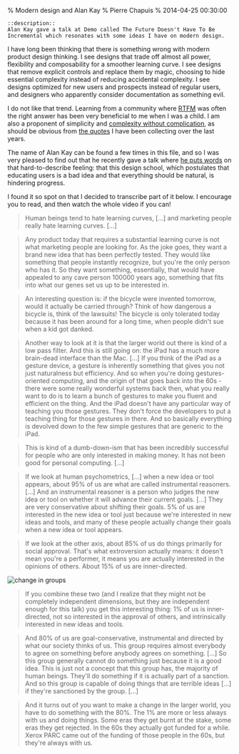 % Modern design and Alan Kay
% Pierre Chapuis
% 2014-04-25 00:30:00

    ::description::
    Alan Kay gave a talk at Demo called The Future Doesn't Have To Be
    Incremental which resonates with some ideas I have on modern design.


I have long been thinking that there is something wrong with modern product design thinking. I see designs that trade off almost all power, flexibility and composability for a smoother learning curve. I see designs that remove explicit controls and replace them by magic, choosing to hide essential complexity instead of reducing accidental complexity. I see designs optimized for new users and prospects instead of regular users, and designers who apparently consider documentation as something evil.

I do not like that trend. Learning from a community where [RTFM](http://en.wikipedia.org/wiki/RTFM) was often the right answer has been very beneficial to me when I was a child. I am also a proponent of simplicity and [complexity without complication](https://wiki.archlinux.org/index.php/The_Arch_Way#Simplicity), as should be obvious from [the quotes](http://files.catwell.info/notes/quotes.txt) I have been collecting over the last years.

The name of Alan Kay can be found a few times in this file, and so I was very pleased to find out that he recently gave a talk where [he puts words](https://www.youtube.com/watch?feature=player_detailpage&v=gTAghAJcO1o#t=765) on that hard-to-describe feeling: that this design school, which postulates that educating users is a bad idea and that everything should be natural, is hindering progress.

I found it so spot on that I decided to transcribe part of it below. I encourage you to read, and then watch the whole video if you can!

> Human beings tend to hate learning curves, [...] and marketing people really hate learning curves. [...]

> Any product today that requires a substantial learning curve is not what marketing people are looking for. As the joke goes, they want a brand new idea that has been perfectly tested. They would like something that people instantly recognize, but you're the only person who has it. So they want something, essentially, that would have appealed to any cave person 100000 years ago, something that fits into what our genes set us up to be interested in.

> An interesting question is: if the bicycle were invented tomorrow, would it actually be carried through? Think of how dangerous a bicycle is, think of the lawsuits! The bicycle is only tolerated today because it has been around for a long time, when people didn't sue when a kid got danked.

> Another way to look at it is that the larger world out there is kind of a low pass filter. And this is still going on: the iPad has a much more brain-dead interface than the Mac. [...] If you think of the iPad as a gesture device, a gesture is inherently something that gives you not just naturalness but efficiency. And so when you're doing gestures-oriented computing, and the origin of that goes back into the 60s - there were some really wonderful systems back then, what you really want to do is to learn a bunch of gestures to make you fluent and efficient on the thing. And the iPad doesn't have any particular way of teaching you those gestures. They don't force the developers to put a teaching thing for those gestures in there. And so basically everything is devolved down to the few simple gestures that are generic to the iPad.

> This is kind of a dumb-down-ism that has been incredibly successful for people who are only interested in making money. It has not been good for personal computing. [...]

> If we look at human psychometrics, [...] when a new idea or tool appears, about 95% of us are what are called instrumental reasoners. [...] And an instrumental reasoner is a person who judges the new idea or tool on whether it will advance their current goals. [...] They are very conservative about shifting their goals. 5% of us are interested in the new idea or tool just because we're interested in new ideas and tools, and many of these people actually change their goals when a new idea or tool appears.

> If we look at the other axis, about 85% of us do things primarily for social approval. That's what extroversion actually means: it doesn't mean you're a performer, it means you are actually interested in the opinions of others. About 15% of us are inner-directed.

![change in groups](img/kay-change-groups.png)

> If you combine these two (and I realize that they might not be completely independent dimensions, but they are independent enough for this talk) you get this interesting thing: 1% of us is inner-directed, not so interested in the approval of others, and intrinsically interested in new ideas and tools.

> And 80% of us are goal-conservative, instrumental and directed by what our society thinks of us. This group requires almost everybody to agree on something before anybody agrees on something. [...] So this group generally cannot do something just because it is a good idea. This is just not a concept that this group has, the majority of human beings. They'll do something if it is actually part of a sanction. And so this group is capable of doing things that are terrible ideas [...] if they're sanctioned by the group. [...]

> And it turns out of you want to make a change in the larger world, you have to do something with the 80%. The 1% are more or less always with us and doing things. Some eras they get burnt at the stake, some eras they get rejected. In the 60s they actually got funded for a while. Xerox PARC came out of the funding of those people in the 60s, but they're always with us.
